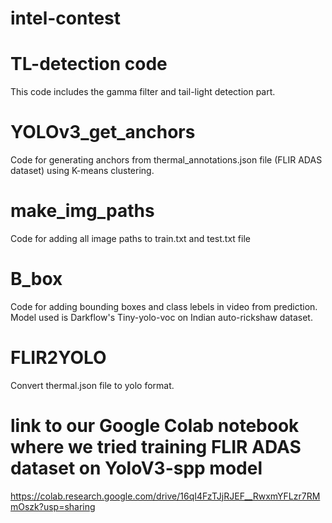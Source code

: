 # intel-contest
# TL-detection code
This code includes the gamma filter and tail-light detection part.
# YOLOv3_get_anchors
Code for generating anchors from thermal_annotations.json file (FLIR ADAS dataset) using K-means clustering.
# make_img_paths
Code for adding all image paths to train.txt and test.txt file
# B_box
Code for adding bounding boxes and class lebels in video from prediction. Model used is Darkflow's Tiny-yolo-voc on Indian auto-rickshaw dataset.
# FLIR2YOLO
Convert thermal.json file to yolo format.
# link to our Google Colab notebook where we tried training FLIR ADAS dataset on YoloV3-spp model
https://colab.research.google.com/drive/16qI4FzTJjRJEF__RwxmYFLzr7RMmOszk?usp=sharing
